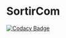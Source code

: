 # SortirCom

[![Codacy Badge](https://app.codacy.com/project/badge/Grade/bb8dc48b696c4ca2bda529fce06fd58c)](https://www.codacy.com/gh/caliendojulien/Pierrick/dashboard?utm_source=github.com&amp;utm_medium=referral&amp;utm_content=caliendojulien/Pierrick&amp;utm_campaign=Badge_Grade)